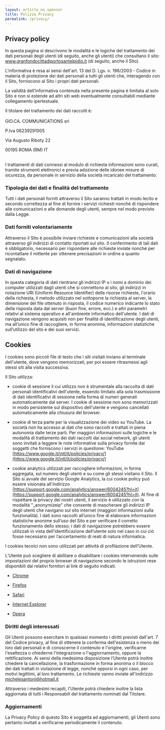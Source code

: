 ```yaml
---
layout: article_no_sponsor
title: Polizza Privacy
permalink: /privacy/
---
```


## Privacy policy

In questa pagina si descrivono le modalità e le logiche del trattamento dei dati personali degli utenti (di seguito, anche gli utenti) che consultano il sito: www.granfondocittadiportosantelpidio.it (di seguito, anche il Sito).

L'informativa è resa ai sensi dell'art. 13 del D. Lgs. n. 196/2003 - Codice in materia di protezione dei dati personali a tutti gli utenti che, interagendo con il Sito, forniscono al Sito i propri dati personali.

La validità dell’informativa contenuta nella presente pagina è limitata al solo Sito e non si estende ad altri siti web eventualmente consultabili mediante collegamento ipertestuale.

Il titolare del trattamento dei dati raccolti è:
<br/><br/>
GIO.CA. COMMUNICATIONS srl

P.Iva 06239291005

Via Augusto Riboty 22

00195 ROMA (RM) IT
<br/><br/>

I trattamenti di dati connessi al modulo di richiesta informazioni sono curati, tramite strumenti elettronici e previa adozione delle idonee misure di sicurezza, da personale in servizio della società incaricato del trattamento.

### Tipologia dei dati e finalità del trattamento

Tutti i dati personali forniti attraverso il Sito saranno trattati in modo lecito e secondo correttezza al fine di fornire i servizi richiesti nonché di rispondere alle comunicazioni e alle domande degli utenti, sempre nel modo previsto dalla Legge.

### Dati forniti volontariamente

Attraverso il Sito è possibile inviare richieste e comunicazioni alla società attraverso gli indirizzi di contatto riportati sul sito. Il conferimento di tali dati è obbligatorio, necessario per rispondere alle richieste inviate nonché per ricontattare il mittente per ottenere precisazioni in ordine a quanto segnalato.

### Dati di navigazione

In questa categoria di dati rientrano gli indirizzi IP o i nomi a dominio dei computer utilizzati dagli utenti che si connettono al sito, gli indirizzi in notazione URI (Uniform Resource Identifier) delle risorse richieste, l'orario della richiesta, il metodo utilizzato nel sottoporre la richiesta al server, la dimensione del file ottenuto in risposta, il codice numerico indicante lo stato della risposta data dal server (buon fine, errore, ecc.) e altri parametri relativi al sistema operativo e all'ambiente informatico dell'utente. I dati di navigazione vengono acquisiti non per finalità di identificazione degli utenti, ma all’unico fine di raccogliere, in forma anonima, informazioni statistiche sull’utilizzo del sito e dei suoi servizi.

## Cookies

I cookies sono piccoli file di testo che i siti visitati inviano al terminale dell'utente, dove vengono memorizzati, per poi essere ritrasmessi agli stessi siti alla visita successiva.

Il Sito utilizza:

* cookie di sessione il cui utilizzo non è strumentale alla raccolta di dati personali identificativi dell'utente, essendo limitato alla sola trasmissione di dati identificativi di sessione nella forma di numeri generati automaticamente dal server. I cookie di sessione non sono memorizzati in modo persistente sul dispositivo dell'utente e vengono cancellati automaticamente alla chiusura del browser.

* cookie di terza parte per la visualizzazione dei video su YouTube. La società non ha accesso ai dati che sono raccolti e trattati in piena autonomia dalle terze parti. Per maggiori informazioni sulle logiche e le modalità di trattamento dei dati raccolti dai social network, gli utenti sono invitati a leggere le note informative sulla privacy fornite dai soggetti che forniscono i servizi in questione: YouTube [https://www.google.it/intl/it/policies/privacy/](https://www.google.it/intl/it/policies/privacy/)

* cookie analytics utilizzati per raccogliere informazioni, in forma aggregata, sul numero degli utenti e su come gli stessi visitano il Sito. Il Sito si avvale del servizio Google Analytics, la cui cookie policy può essere visionata all'indirizzo [https://support.google.com/analytics/answer/6004245?hl=it](https://support.google.com/analytics/answer/6004245?hl=it). Al fine di rispettare la privacy dei nostri utenti, il servizio è utilizzato con la modalità "_anonymizeip" che consente di mascherare gli indirizzi IP degli utenti che navigano sul sito internet (maggiori informazioni sulla funzionalità). I dati sono raccolti all’unico fine di elaborare informazioni statistiche anonime sull’uso del Sito e per verificare il corretto funzionamento dello stesso; i dati di navigazione potrebbero essere utilizzati in vista dell’identificazione dell’utente solo nel caso in cui ciò fosse necessario per l’accertamento di reati di natura informatica.

I cookies tecnici non sono utilizzati per attività di profilazione dell’Utente.

L’Utente può scegliere di abilitare o disabilitare i cookies intervenendo sulle impostazioni del proprio browser di navigazione secondo le istruzioni rese disponibili dai relativi fornitori ai link di seguito indicati.

* [Chrome](https://support.google.com/chrome/answer/95647?hl=it)

* [Firefox](https://support.mozilla.org/t5/Cookies-and-cache/Gestione-dei-cookie/ta-p/14148#w_impostazioni-dei-cookie)

* [Safari](https://support.apple.com/it-it/HT201265)

* [Internet Explorer](https://support.microsoft.com/it-it/help/17442/windows-internet-explorer-delete-manage-cookies)

* [Opera](http://www.opera.com/help/tutorials/security/cookies/)

### Diritti degli interessati

Gli Utenti possono esercitare in qualsiasi momento i diritti previsti dall'art. 7 del Codice privacy, al fine di ottenere la conferma dell'esistenza o meno dei loro dati personali e di conoscerne il contenuto e l'origine, verificarne l'esattezza o chiederne l'integrazione o l'aggiornamento, oppure la rettificazione. Ai sensi della medesima disposizione l’Utente potrà inoltre chiedere la cancellazione, la trasformazione in forma anonima o il blocco dei dati trattati in violazione di legge, nonché opporsi in ogni caso, per motivi legittimi, al loro trattamento.
Le richieste vanno inviate all'indirizzo michelesantoni@hotmail.it

Attraverso i medesimi recapiti, l’Utente potrà chiedere inoltre la lista aggiornata di tutti i Responsabili del trattamento nominati dal Titolare.

### Aggiornamenti

La Privacy Policy di questo Sito è soggetta ad aggiornamenti; gli Utenti sono pertanto invitati a verificarne periodicamente il contenuto.